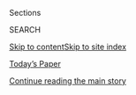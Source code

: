 <div id="app">

<div>

<div class="NYTAppHideMasthead css-1r6wvpq e1suatyy0">

<div class="section css-ui9rw0 e1suatyy2">

<div class="css-eph4ug er09x8g0">

<div class="css-6n7j50">

</div>

<span class="css-1dv1kvn">Sections</span>

<div class="css-10488qs">

<span class="css-1dv1kvn">SEARCH</span>

</div>

[Skip to content](#site-content)[Skip to site
index](#site-index)

</div>

<div class="css-10698na e1huz5gh0">

</div>

</div>

<div id="masthead-bar-one" class="section hasLinks css-15hmgas e1csuq9d3">

<div class="css-uqyvli e1csuq9d0">

</div>

<div class="css-1uqjmks e1csuq9d1">

</div>

<div class="css-9e9ivx">

[](https://myaccount.nytimes.com/auth/login?response_type=cookie&client_id=vi)

</div>

<div class="css-1bvtpon e1csuq9d2">

[Today’s Paper](https://www.nytimes.com/section/todayspaper)

</div>

</div>

</div>

</div>

<div data-aria-hidden="false">

<div id="site-content" data-role="main">

<div id="top-wrapper" class="css-15p45cc eaca97t0" type="top">

<div id="top-slug" class="css-19x0jxb eaca97t1" hidden="">

Advertisement

</div>

[Continue reading the main
story](#after-top)

<div class="ad top-wrapper" style="text-align:center;height:100%;display:block;min-height:90px">

<div id="top" class="place-ad" data-position="top" data-size-key="top">

</div>

</div>

<div id="after-top">

</div>

</div>

<div id="byline" class="section css-15h4p1b e9abtgs0">

<div class="css-1j21atc e1svk9qx1">

<div class="css-nfcc9b e1svk9qx3">

<div class="css-cnx41t">

![Portrait of Katrin
Bennhold](https://static01.nyt.com/images/2018/07/13/multimedia/author-katrin-bennhold/author-katrin-bennhold-thumbLarge.png)

</div>

<div class="css-vl9dhg e1svk9qx5">

<div class="css-1nrhkj6 e1svk9qx6">

# Katrin Bennhold

</div>

## <span></span>

Katrin Bennhold is The New York Times's Berlin bureau chief.

<span class="css-dd5dyy">More**</span>

</div>

</div>

</div>

<div>

<div id="mid1-wrapper" class="css-1mn4oms eaca97t0" type="rank">

<div id="mid1-slug" class="css-1tag3rd eaca97t1">

Advertisement

</div>

[Continue reading the main
story](#after-mid1)

<div id="mid1" class="ad mid1-wrapper" style="text-align:center;height:100%;display:block">

</div>

<div id="after-mid1">

</div>

</div>

</div>

<div class="css-185go5a e1o5byef0">

<div class="css-15cbhtu">

  - [Latest](#stream-panel)
  - <span class="css-6n7j50">Search</span>
    <div class="control">
    <div class="label-container css-1dv1kvn">
    Search
    </div>
    <div class="css-wm4t3d">
    **<span id="clear-search-input" class="css-1dv1kvn">Clear this text
    input</span>
    </div>
    </div>
    <span class="css-1iovbfw"></span>

<div id="stream-panel" class="section css-8msx5b e1jz0cab1">

<div class="css-13mho3u">

1.  
    
    <div class="css-1cp3ece">
    
    <div class="css-1l4spti">
    
    [](/2020/08/01/world/europe/germany-nazi-infiltration.html)
    
    <div class="css-79elbk">
    
    ![](https://static01.nyt.com/images/2020/07/15/world/00germany-nordkreuz1/merlin_169848747_56fc1d28-734b-4450-830e-9a7ce957c287-thumbWide.jpg?quality=75&auto=webp&disable=upscale)
    
    </div>
    
    ## Body Bags and Enemy Lists: How Far-Right Police Officers and Ex-Soldiers Planned for ‘Day X’
    
    Germany has woken up to a problem of far-right extremism in its
    elite special forces. But the threat of neo-Nazi infiltration of
    state institutions is much broader.
    
    <div class="css-1nqbnmb ea5icrr0">
    
    By <span class="css-1n7hynb">Katrin
    Bennhold</span>
    
    </div>
    
    </div>
    
    <div class="css-1lc2l26 e1xfvim33">
    
    </div>
    
    </div>

2.  
    
    <div class="css-1cp3ece">
    
    <div class="css-1l4spti">
    
    [](/es/2020/07/10/espanol/mundo/alemania-ksk-neonazi.html)
    
    <div class="css-79elbk">
    
    ![](https://static01.nyt.com/images/2020/07/05/world/10germany-KSK-00/00germany-ksk1-thumbWide.jpg?quality=75&auto=webp&disable=upscale)
    
    </div>
    
    ### <span class="css-m70j1g">Europa</span>
    
    ## Alemania enfrenta ‘un enemigo interno’: los neonazis se infiltran en el ejército
    
    El descubrimiento de explosivos plásticos y recuerdos nazis en casa
    de un soldado de élite alemán ha encendido las alarmas sobre la
    infiltración de la extrema derecha en las instituciones
    democráticas.
    
    <div class="css-1nqbnmb ea5icrr0">
    
    By <span class="css-1n7hynb">Katrin Bennhold</span>
    
    </div>
    
    <div class="css-185051n">
    
    [Read in
    English](https://www.nytimes.com/2020/07/03/world/europe/germany-military-neo-nazis-ksk.html "Read in English")
    
    </div>
    
    </div>
    
    <div class="css-1lc2l26 e1xfvim33">
    
    </div>
    
    </div>

3.  
    
    <div class="css-1cp3ece">
    
    <div class="css-1l4spti">
    
    [](/2020/07/03/world/europe/germany-military-neo-nazis-ksk.html)
    
    <div class="css-79elbk">
    
    ![](https://static01.nyt.com/images/2020/07/03/reader-center/germany-ksk-hp-poster/germany-ksk-hp-poster-thumbWide.jpg?quality=75&auto=webp&disable=upscale)
    
    </div>
    
    ## As Neo-Nazis Seed Military Ranks, Germany Confronts ‘an Enemy Within’
    
    After plastic explosives and Nazi memorabilia were found at an elite
    soldier’s home, Germany worries about a problem of far-right
    infiltration at the heart of its democracy.
    
    <div class="css-1nqbnmb ea5icrr0">
    
    By <span class="css-1n7hynb">Katrin Bennhold</span>
    
    </div>
    
    <div class="css-185051n">
    
    [Leer en
    español](https://www.nytimes.com/es/2020/07/10/espanol/mundo/alemania-ksk-neonazi.html "Read in Spanish")
    
    </div>
    
    </div>
    
    <div class="css-1lc2l26 e1xfvim33">
    
    </div>
    
    </div>

4.  
    
    <div class="css-1cp3ece">
    
    <div class="css-1l4spti">
    
    [](/2020/07/01/world/europe/german-special-forces-far-right.html)
    
    <div class="css-79elbk">
    
    ![](https://static01.nyt.com/images/2020/07/01/world/01germany/01germany-thumbWide.jpg?quality=75&auto=webp&disable=upscale)
    
    </div>
    
    ## Germany Disbands Special Forces Group Tainted by Far-Right Extremists
    
    For years, far-right extremists were tolerated inside Germany’s most
    elite military unit. An underground bunker of explosives has woken
    the authorities to an alarming problem.
    
    <div class="css-1nqbnmb ea5icrr0">
    
    By <span class="css-1n7hynb">Katrin
    Bennhold</span>
    
    </div>
    
    </div>
    
    <div class="css-1lc2l26 e1xfvim33">
    
    </div>
    
    </div>

5.  
    
    <div class="css-1cp3ece">
    
    <div class="css-1l4spti">
    
    [](/2020/06/23/world/europe/germany-police.html)
    
    <div class="css-79elbk">
    
    ![](https://static01.nyt.com/images/2020/06/20/world/20unrest-germanpolice01/20unrest-germanpolice01-thumbWide-v2.jpg?quality=75&auto=webp&disable=upscale)
    
    </div>
    
    ## In Germany, Confronting Shameful Legacy Is Essential Part of Police Training
    
    In the postwar era, Germany fundamentally redesigned law enforcement
    to prevent past atrocities from ever repeating. Its approach may
    hold lessons for police reform everywhere.
    
    <div class="css-1nqbnmb ea5icrr0">
    
    By <span class="css-1n7hynb">Katrin Bennhold <span>and</span>
    Melissa
    Eddy</span>
    
    </div>
    
    </div>
    
    <div class="css-1lc2l26 e1xfvim33">
    
    </div>
    
    </div>

6.  
    
    <div class="css-1cp3ece">
    
    <div class="css-1l4spti">
    
    [](/2020/06/07/world/europe/germany-coronavirus-reopening.html)
    
    <div class="css-79elbk">
    
    ![](https://static01.nyt.com/images/2020/06/02/world/00berlin-dispatch1-Promo/merlin_172972389_a0a15c76-acf2-4388-9f7e-415de2fda3b0-thumbWide.jpg?quality=75&auto=webp&disable=upscale)
    
    </div>
    
    ### <span class="css-m70j1g">Berlin Dispatch</span>
    
    ## Giving Your Number to Strangers? It’s Not Flirting; It’s a Rule
    
    As Berlin emerges from its lockdown, residents are getting used to
    social distancing in bars and swimming pools — and to handing out
    their phone number several times a day to help in contact tracing.
    
    <div class="css-1nqbnmb ea5icrr0">
    
    By <span class="css-1n7hynb">Katrin Bennhold <span>and</span> Emile
    Ducke</span>
    
    </div>
    
    </div>
    
    <div class="css-1lc2l26 e1xfvim33">
    
    </div>
    
    </div>

7.  
    
    <div class="css-1cp3ece">
    
    <div class="css-1l4spti">
    
    [](/2020/06/06/world/europe/germany-troop-withdrawal-america.html)
    
    <div class="css-79elbk">
    
    ![](https://static01.nyt.com/images/2020/06/06/world/06germany-troops/merlin_165411357_6b0b7062-6d9d-40ab-95ba-6e630f0c6f8b-thumbWide.jpg?quality=75&auto=webp&disable=upscale)
    
    </div>
    
    ## Has ‘America First’ Become ‘Trump First’? Germans Wonder
    
    One week after Chancellor Angela Merkel told President Trump she
    would not attend the Group of 7 meeting he wanted to host, he
    decided to withdraw 9,500 troops from her country.
    
    <div class="css-1nqbnmb ea5icrr0">
    
    By <span class="css-1n7hynb">Katrin
    Bennhold</span>
    
    </div>
    
    </div>
    
    <div class="css-1lc2l26 e1xfvim33">
    
    </div>
    
    </div>

8.  
    
    <div class="css-1cp3ece">
    
    <div class="css-1l4spti">
    
    [](/2020/06/03/world/europe/madeline-mccann-missing-germany-portugal.html)
    
    <div class="css-79elbk">
    
    ![](https://static01.nyt.com/images/2020/06/03/world/03mccann/03mccann-thumbWide.jpg?quality=75&auto=webp&disable=upscale)
    
    </div>
    
    ## German Man Is a Suspect in Case of Madeleine McCann, a Girl Missing Since 2007
    
    German authorities are investigating a 43-year-old sex offender in
    connection with the disappearance of the 3-year-old girl from a
    hotel room in Portugal 13 years ago.
    
    <div class="css-1nqbnmb ea5icrr0">
    
    By <span class="css-1n7hynb">Melissa Eddy, Katrin Bennhold
    <span>and</span> Benjamin
    Mueller</span>
    
    </div>
    
    </div>
    
    <div class="css-1lc2l26 e1xfvim33">
    
    </div>
    
    </div>

9.  
    
    <div class="css-1cp3ece">
    
    <div class="css-1l4spti">
    
    [](/2020/05/28/world/europe/germany-russia-cyberattack-sanctions.html)
    
    <div class="css-79elbk">
    
    ![](https://static01.nyt.com/images/2020/05/28/world/28germany/28germany-thumbWide.jpg?quality=75&auto=webp&disable=upscale)
    
    </div>
    
    ## Germany Wants E.U. to Sanction Head of Russian Military Intelligence
    
    Berlin plans to invoke a new European sanctions mechanism to target
    a hacker who orchestrated a cyberattack on the German Parliament —
    and the head of Russian intelligence himself.
    
    <div class="css-1nqbnmb ea5icrr0">
    
    By <span class="css-1n7hynb">Katrin
    Bennhold</span>
    
    </div>
    
    </div>
    
    <div class="css-1lc2l26 e1xfvim33">
    
    </div>
    
    </div>

10. 
    
    <div class="css-1cp3ece">
    
    <div class="css-1l4spti">
    
    [](/2020/05/18/world/europe/coronavirus-germany-far-right.html)
    
    <div class="css-79elbk">
    
    ![](https://static01.nyt.com/images/2020/05/18/world/18virus-germany-farright2/merlin_172580733_ea7fea6f-4b24-4a0c-b8dc-cd5a7de6312d-thumbWide.jpg?quality=75&auto=webp&disable=upscale)
    
    </div>
    
    ## Germany’s Coronavirus Protests: Anti-Vaxxers, Anticapitalists, Neo-Nazis
    
    The pandemic marginalized the far right, as Germans rallied behind
    Angela Merkel. But the reopening has brought them back, and they are
    preparing to seize new opportunities.
    
    <div class="css-1nqbnmb ea5icrr0">
    
    By <span class="css-1n7hynb">Katrin Bennhold</span>
    
    </div>
    
    </div>
    
    <div class="css-1lc2l26 e1xfvim33">
    
    </div>
    
    </div>

<div class="css-13mho3u">

<div class="css-1t62hi8">

<div class="css-1stvaey">

Show
More

<div>

<div style="border:0;clip:rect(0 0 0 0);height:1px;margin:-1px;overflow:hidden;white-space:nowrap;padding:0;width:1px;position:absolute" data-role="log" data-aria-live="assertive">

</div>

<div style="border:0;clip:rect(0 0 0 0);height:1px;margin:-1px;overflow:hidden;white-space:nowrap;padding:0;width:1px;position:absolute" data-role="log" data-aria-live="assertive">

</div>

<div style="border:0;clip:rect(0 0 0 0);height:1px;margin:-1px;overflow:hidden;white-space:nowrap;padding:0;width:1px;position:absolute" data-role="log" data-aria-live="polite">

</div>

<div style="border:0;clip:rect(0 0 0 0);height:1px;margin:-1px;overflow:hidden;white-space:nowrap;padding:0;width:1px;position:absolute" data-role="log" data-aria-live="polite">

</div>

</div>

</div>

</div>

</div>

</div>

<div class="css-g6hk37 supplemental">

<div id="mid2-wrapper" class="css-10wkyv7 eaca97t0" type="lede">

<div id="mid2-slug" class="css-1tag3rd eaca97t1">

Advertisement

</div>

[Continue reading the main
story](#after-mid2)

<div id="mid2" class="ad mid2-wrapper" style="text-align:center;height:100%;display:block;min-height:250px">

</div>

<div id="after-mid2">

</div>

</div>

## Follow Elsewhere

<div class="module-body">

  - [**<span data-aria-hidden="true">kbennhold</span><span class="css-1dv1kvn">twitter
    page for
    kbennhold</span>](https://twitter.com/kbennhold)
  - [**<span data-aria-hidden="true">kbennhold</span><span class="css-1dv1kvn">facebook
    page for kbennhold</span>](https://www.facebook.com/kbennhold)

</div>

## Feedback? Questions?

<div class="css-hftqp3">

Include your name, the article headline, and your message.

</div>

Email Author

</div>

</div>

</div>

</div>

</div>

</div>

## Site Index

<div>

</div>

## Site Information Navigation

  - [© <span>2020</span> <span>The New York Times
    Company</span>](https://help.nytimes.com/hc/en-us/articles/115014792127-Copyright-notice)

<!-- end list -->

  - [NYTCo](https://www.nytco.com/)
  - [Contact
    Us](https://help.nytimes.com/hc/en-us/articles/115015385887-Contact-Us)
  - [Work with us](https://www.nytco.com/careers/)
  - [Advertise](https://nytmediakit.com/)
  - [T Brand Studio](http://www.tbrandstudio.com/)
  - [Your Ad
    Choices](https://www.nytimes.com/privacy/cookie-policy#how-do-i-manage-trackers)
  - [Privacy](https://www.nytimes.com/privacy)
  - [Terms of
    Service](https://help.nytimes.com/hc/en-us/articles/115014893428-Terms-of-service)
  - [Terms of
    Sale](https://help.nytimes.com/hc/en-us/articles/115014893968-Terms-of-sale)
  - [Site
    Map](https://spiderbites.nytimes.com)
  - [Help](https://help.nytimes.com/hc/en-us)
  - [Subscriptions](https://www.nytimes.com/subscription?campaignId=37WXW)

</div>

</div>
